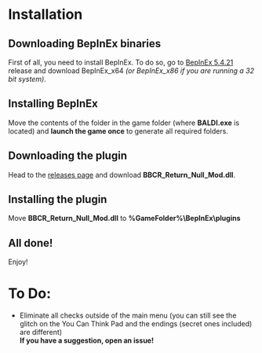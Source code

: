 # Installation

## Downloading BepInEx binaries
First of all, you need to install BepInEx. To do so, go to [BepInEx 5.4.21](https://github.com/BepInEx/BepInEx/releases/tag/v5.4.21) release and download BepInEx_x64 *(or BepInEx_x86 if you are running a 32 bit system)*.

## Installing BepInEx
Move the contents of the folder in the game folder (where **BALDI.exe** is located) and **launch the game once** to generate all required folders.

## Downloading the plugin
Head to the [releases page](https://github.com/artv15/BBCR-Return-Null-BepInEx-Mod/releases) and download **BBCR_Return_Null_Mod.dll**.

## Installing the plugin
Move **BBCR_Return_Null_Mod.dll** to **%GameFolder%\BepInEx\plugins**

## All done!
Enjoy!

# To Do:

 - Eliminate all checks outside of the main menu (you can still see the glitch on the You Can Think Pad and the endings (secret ones included) are different)\
**If you have a suggestion, open an issue!**
